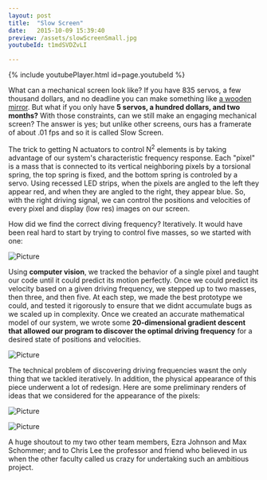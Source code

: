 ```yaml
---
layout: post
title:  "Slow Screen"
date:   2015-10-09 15:39:40
preview: /assets/slowScreenSmall.jpg
youtubeId: t1mdSVDZvLI

---
```


{% include youtubePlayer.html id=page.youtubeId %}

What can a mechanical screen look like? If you have 835 servos, a few thousand dollars, and no deadline you can make something like [a wooden mirror](https://www.youtube.com/watch?v=BZysu9QcceM&t). But what if you only have __5 servos, a hundred dollars, and two months?__ With those constraints, can we still make an engaging mechanical screen? The answer is yes; but unlike other screens, ours has a framerate of about .01 fps and so it is called Slow Screen.

The trick to getting N actuators to control N<sup>2</sup> elements is by taking advantage of our system's characteristic frequency response. Each "pixel" is a mass that is connected to its vertical neighboring pixels by a torsional spring, the top spring is fixed, and the bottom spring is controled by a servo. Using recessed LED strips, when the pixels are angled to the left they appear red, and when they are angled to the right, they appear blue. So, with the right driving signal, we can control the positions and velocities of every pixel and display (low res) images on our screen.

How did we find the correct diving frequency? Iteratively. It would have been real hard to start by trying to control five masses, so we started with one:

![Picture]({{"/assets/singleMass.png"|absolute_url}})

Using __computer vision__, we tracked the behavior of a single pixel and taught our code until it could predict its motion perfectly. Once we could predict its velocity based on a given driving frequency, we stepped up to two masses, then three, and then five. At each step, we made the best prototype we could, and tested it rigorously to ensure that we didnt accumulate bugs as we scaled up in complexity. Once we created an accurate mathematical model of our system, we wrote some __20-dimensional gradient descent that allowed our program to discover the optimal driving frequency__ for a desired state of positions and velocities. 

![Picture]({{"/assets/slowScreenTest.png"|absolute_url}})

The technical problem of discovering driving frequencies wasnt the only thing that we tackled iteratively. In addition, the physical appearance of this piece underwent a lot of redesign. Here are some preliminary renders of ideas that we considered for the appearance of the pixels:

![Picture]({{"/assets/slowScreenProto1.gif"|absolute_url}})

![Picture]({{"/assets/slowScreenProto2.gif"|absolute_url}})

A huge shoutout to my two other team members, Ezra Johnson and Max Schommer; and to Chris Lee the professor and friend who believed in us when the other faculty called us crazy for undertaking such an ambitious project.
